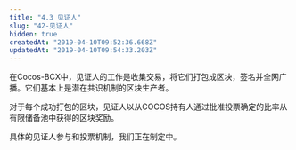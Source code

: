 ```yaml
---
title: "4.3 见证人"
slug: "42-见证人"
hidden: true
createdAt: "2019-04-10T09:52:36.668Z"
updatedAt: "2019-04-10T09:54:33.203Z"
---
```

在Cocos-BCX中，见证人的工作是收集交易，将它们打包成区块，签名并全网广播。它们基本上是潜在共识机制的区块生产者。

对于每个成功打包的区块，见证人以从COCOS持有人通过批准投票确定的比率从有限储备池中获得的区块奖励。

具体的见证人参与和投票机制，我们正在制定中。